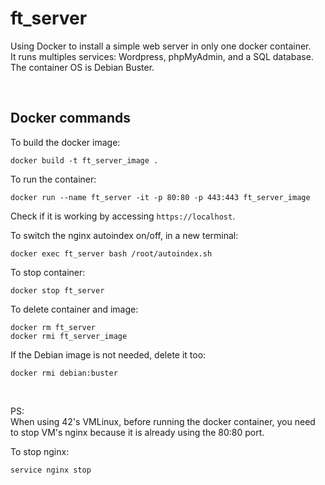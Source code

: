 # ft_server

Using Docker to install a simple web server in only one docker container.\
It runs multiples services: Wordpress, phpMyAdmin, and a SQL database.\
The container OS is Debian Buster.

<br/>

## Docker commands

To build the docker image:

    docker build -t ft_server_image .

To run the container:

    docker run --name ft_server -it -p 80:80 -p 443:443 ft_server_image

Check if it is working by accessing `https://localhost`.

To switch the nginx autoindex on/off, in a new terminal:

    docker exec ft_server bash /root/autoindex.sh

To stop container:

    docker stop ft_server

To delete container and image:
```
docker rm ft_server
docker rmi ft_server_image
```

If the Debian image is not needed, delete it too:

    docker rmi debian:buster

<br/>

PS:\
When using 42's VMLinux, before running the docker container, you need to stop VM's nginx because it is already using the 80:80 port.

To stop nginx:

    service nginx stop
